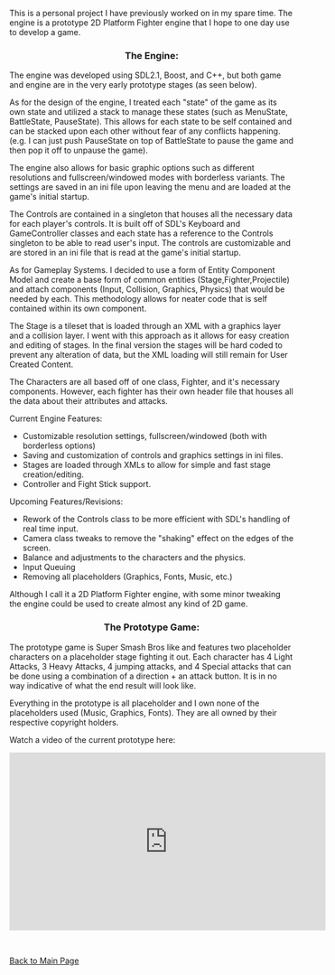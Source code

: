 <p>This is a personal project I have previously worked on in my spare time. The engine is a prototype 2D Platform Fighter engine that I hope to one day use to develop a game.</p>

<h3><p align="center">The Engine:</p></h3>

<p>The engine was developed using SDL2.1, Boost, and C++, but both game and engine are in the very early prototype stages (as seen below).</p>

<p>As for the design of the engine, I treated each "state" of the game as its own state and utilized a stack to manage these states (such as MenuState, BattleState, PauseState). This allows for each state to be self contained and can be stacked upon each other without fear of any conflicts happening. (e.g. I can just push PauseState on top of BattleState to pause the game and then pop it off to unpause the game).</p>

<p>The engine also allows for basic graphic options such as different resolutions and fullscreen/windowed modes with borderless variants. The settings are saved in an ini file upon leaving the menu and are loaded at the game's initial startup.</p>

<p>The Controls are contained in a singleton that houses all the necessary data for each player's controls. It is built off of SDL's Keyboard and GameController classes and each state has a reference to the Controls singleton to be able to read user's input. The controls are customizable and are stored in an ini file that is read at the game's initial startup.</p>

<p>As for Gameplay Systems. I decided to use a form of Entity Component Model and create a base form of common entities (Stage,Fighter,Projectile) and attach components (Input, Collision, Graphics, Physics) that would be needed by each. This methodology allows for neater code that is self contained within its own component.</p>

<p>The Stage is a tileset that is loaded through an XML with a graphics layer and a collision layer. I went with this approach as it allows for easy creation and editing of stages. In the final version the stages will be hard coded to prevent any alteration of data, but the XML loading will still remain for User Created Content.</p>

<p>The Characters are all based off of one class, Fighter, and it's necessary components. However, each fighter has their own header file that houses all the data about their attributes and attacks.</p>

<p>Current Engine Features:</p>

<ul>
<li>Customizable resolution settings, fullscreen/windowed (both with borderless options)</li>
<li>Saving and customization of controls and graphics settings in ini files.</li>
<li>Stages are loaded through XMLs to allow for simple and fast stage creation/editing.</li>
<li>Controller and Fight Stick support.</li>
</ul>

<p>Upcoming Features/Revisions:</p>

<ul>
<li>Rework of the Controls class to be more efficient with SDL's handling of real time input.</li>
<li>Camera class tweaks to remove the "shaking" effect on the edges of the screen.</li>
<li>Balance and adjustments to the characters and the physics.</li>
<li>Input Queuing</li>
<li>Removing all placeholders (Graphics, Fonts, Music, etc.)</li>
</ul>

<p>Although I call it a 2D Platform Fighter engine, with some minor tweaking the engine could be used to create almost any kind of 2D game.</p>

<h3><p align="center">The Prototype Game:</p></h3>

<p>The prototype game is Super Smash Bros like and features two placeholder characters on a placeholder stage fighting it out. Each character has 4 Light Attacks, 3 Heavy Attacks, 4 jumping attacks, and 4 Special attacks that can be done using a combination of a direction + an attack button. It is in no way indicative of what the end result will look like.</p>

<p>Everything in the prototype is all placeholder and I own none of the placeholders used (Music, Graphics, Fonts). They are all owned by their respective copyright holders.</p>

<p>Watch a video of the current prototype here:</p>
<iframe width="560" height="315" src="https://www.youtube.com/embed/G5OdLZ-3JeM" frameborder="0" allowfullscreen></iframe>

<br/><p><a href="http://mvpet.github.io/">Back to Main Page</a></p>
